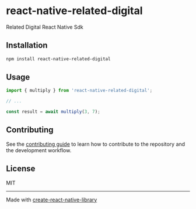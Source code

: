 # react-native-related-digital

Related Digital React Native Sdk

## Installation

```sh
npm install react-native-related-digital
```

## Usage

```js
import { multiply } from 'react-native-related-digital';

// ...

const result = await multiply(3, 7);
```

## Contributing

See the [contributing guide](CONTRIBUTING.md) to learn how to contribute to the repository and the development workflow.

## License

MIT

---

Made with [create-react-native-library](https://github.com/callstack/react-native-builder-bob)
